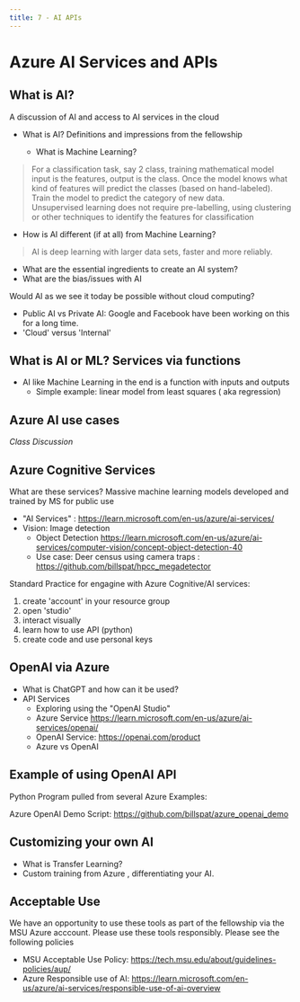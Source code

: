 ```yaml
---
title: 7 - AI APIs
---
```


# Azure AI Services and APIs

## What is AI? 

A discussion of AI and access to AI services in the cloud

 - What is AI? Definitions and impressions from the fellowship

    - What is Machine Learning? 

> For a classification task, say 2 class, training mathematical model input is the 
> features, output is the class.  Once the model knows what kind of features will predict 
> the classes (based on hand-labeled).  Train the model to predict the category of new data.   
> Unsupervised learning does not require pre-labelling, using clustering or other techniques 
> to identify the features for classification

 - How is AI different (if at all) from Machine Learning? 

> AI is deep learning with larger data sets, faster and more reliably.  
   
 - What are the essential ingredients to create an AI system?
 - What are the bias/issues with AI
 
Would AI as we see it today be possible without cloud computing?

 - Public AI vs Private AI: Google and Facebook have been working on this for a long time. 
 - 'Cloud' versus 'Internal'

## What is AI or ML? Services via functions

- AI like Machine Learning in the end is a function with inputs and outputs
    - Simple example: linear model from least squares ( aka regression)

## Azure AI use cases

*Class Discussion*

## Azure Cognitive Services

What are these services?   Massive machine learning models developed and trained by MS for public use

 - "AI Services" : https://learn.microsoft.com/en-us/azure/ai-services/
 - Vision: Image detection
    - Object Detection https://learn.microsoft.com/en-us/azure/ai-services/computer-vision/concept-object-detection-40
    - Use case: Deer census using camera traps : https://github.com/billspat/hpcc_megadetector

Standard Practice for engagine with Azure Cognitive/AI services: 

 1. create 'account' in your resource group
 2. open 'studio' 
 3. interact visually
 4. learn how to use API (python)
 5. create code and use personal keys

## OpenAI via Azure

- What is ChatGPT and how can it be used? 
- API Services
   - Exploring using the "OpenAI Studio"
   - Azure Service https://learn.microsoft.com/en-us/azure/ai-services/openai/
   - OpenAI Service: https://openai.com/product
   - Azure vs OpenAI


## Example of using OpenAI API 

Python Program pulled from several Azure Examples: 

Azure OpenAI Demo Script: https://github.com/billspat/azure_openai_demo


## Customizing your own AI

- What is Transfer Learning?
- Custom training from Azure , differentiating your AI.  

## Acceptable Use

We have an opportunity to use these tools as part of the fellowship via the MSU Azure acccount.   Please use these tools responsibly.  Please see the following policies

 - MSU Acceptable Use Policy: https://tech.msu.edu/about/guidelines-policies/aup/
 - Azure Responsible use of AI: https://learn.microsoft.com/en-us/azure/ai-services/responsible-use-of-ai-overview


